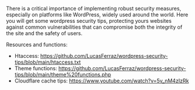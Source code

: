 There is a critical importance of implementing robust security measures, especially on platforms like WordPress, widely used around the world.
Here you will get some wordpress security tips, protecting yours websites against common vulnerabilities that can compromise both the integrity of the site and the safety of users.

Resources and functions:
- Htaccess: https://github.com/LucasFerraz/wordpress-security-tips/blob/main/htaccess.txt
- Theme functions: https://github.com/LucasFerraz/wordpress-security-tips/blob/main/theme%20functions.php
- Cloudflare cache tips: https://www.youtube.com/watch?v=5v_nM4zIzRk